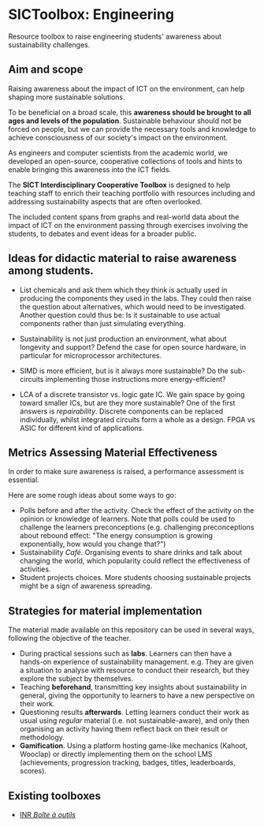 # SICToolbox: Engineering

Resource toolbox to raise engineering students' awareness about sustainability challenges.

## Aim and scope

Raising awareness about the impact of ICT on the environment, can help shaping more sustainable solutions.

To be beneficial on a broad scale, this **awareness should be brought to all ages and levels of the population**.
Sustainable behaviour should not be forced on people, but we can provide the necessary tools and knowledge to achieve consciousness of our society's impact on the environment.
 
As engineers and computer scientists from the academic world, we developed an open-source, cooperative collections of tools and hints to enable bringing this awareness into the ICT fields.

The **SICT Interdisciplinary Cooperative Toolbox** is designed to help teaching staff to enrich their teaching portfolio with resources including and addressing sustainability aspects that are often overlooked.

The included content spans from graphs and real-world data about the impact of ICT on the environment passing through exercises involving the students,
to debates and event ideas for a broader public.

## Ideas for didactic material to raise awareness among students.

- List chemicals and ask them which they think is actually used in producing the components they used in the labs.
They could then raise the question about alternatives, which would need to be investigated.
Another question could thus be: Is it sustainable to use actual components rather than just simulating everything.

- Sustainability is not just production an environment, what about longevity and support?
Defend the case for open source hardware, in particular for microprocessor architectures.

- SIMD is more efficient, but is it always more sustainable? Do the sub-circuits implementing those instructions more energy-efficient?

- LCA of a discrete transistor vs. logic gate IC. We gain space by going toward smaller ICs, but are they more sustainable?
One of the first answers is *repairability*. Discrete components can be replaced individually, whilst integrated circuits form a whole as a design.
FPGA vs ASIC for different kind of applications.

## Metrics Assessing Material Effectiveness
In order to make sure awareness is raised, a performance assessment is essential.

Here are some rough ideas about some ways to go:
- Polls before and after the activity. Check the effect of the activity on the opinion or knowledge of learners.
Note that polls could be used to challenge the learners preconceptions (e.g. challenging preconceptions about rebound effect: "The energy consumption is growing exponentially, how would you change that?")
- Sustainability *Café*. Organising events to share drinks and talk about changing the world, which popularity could reflect the effectiveness of activities.
- Student projects choices. More students choosing sustainable projects might be a sign of awareness spreading.

## Strategies for material implementation
The material made available on this repository can be used in several ways, following the objective of the teacher.

- During practical sessions such as **labs**. Learners can then have a hands-on experience of sustainability management. e.g. They are given a situation to analyse with resource to conduct their research, but they explore the subject by themselves.
- Teaching **beforehand**, transmitting key insights about sustainability in general, giving the opportunity to learners to have a new perspective on their work.
- Questioning results **afterwards**. Letting learners conduct their work as usual using *regular* material (i.e. not sustainable-aware), and only then organising an activity having them reflect back on their result or methodology.
- **Gamification**. Using a platform hosting game-like mechanics (Kahoot, Wooclap) or directly implementing them on the school LMS (achievements, progression tracking, badges, titles, leaderboards, scores).


## Existing toolboxes
- [INR *Boîte à outils*](https://sustainableit-tools.isit-europe.org/)